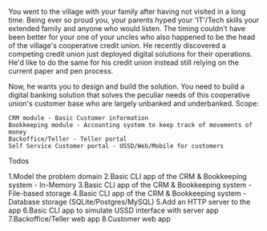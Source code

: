 You went to the village with your family after having not visited in a long time. 
Being ever so proud you, your parents hyped your 'IT'/Tech skills your extended family and anyone who would listen.
The timing couldn't have been better for your one of your uncles who also happened to be the head of the village's cooperative credit union. He recently discovered a competing credit union just deployed digital solutions for their operations. He'd like to do the same for his credit union instead still relying on the current paper and pen process.

Now, he wants you to design and build the solution. You need to build a digital banking solution that solves the peculiar needs of this cooperative union's customer base who are largely unbanked and underbanked.
Scope:

    CRM module - Basic Customer information
    Bookkeeping module - Accounting system to keep track of movements of money
    Backoffice/Teller - Teller portal
    Self Service Customer portal - USSD/Web/Mobile for customers

Todos

1.Model the problem domain
2.Basic CLI app of the CRM & Bookkeeping system - In-Memory
3.Basic CLI app of the CRM & Bookkeeping system - File-based storage
4.Basic CLI app of the CRM & Bookkeeping system - Database storage (SQLite/Postgres/MySQL)
5.Add an HTTP server to the app
6.Basic CLI app to simulate USSD interface with server app
7.Backoffice/Teller web app
8.Customer web app
